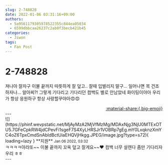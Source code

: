 ```yaml
---
slug: 2-748828
date: 2022-01-06 03:31:16+09:00
authors:
  - 5a9561179305978522355c844ea05034
  - 6599dbbcaa26237c2ab0f3becb421b45
categories:
  - Jiwon
tags:
  - Fan Post
---
```


# 2-748828

<div class="post-container" markdown="1">
<div class="content-container md-sidebar__scrollwrap" markdown="1">

져나아 잘자구 이불 끝까지 따뜻하게 잘 덮고.. 잘때 입벌리지 말구... 일어나면 목 건조하자나... 알아찌?! 그렇게 기다리고 기다리던 컴백도 별로 안남았네 화이팅이야아 우리가 항상 응원하구 항상 사랑할꾸야아😍😍

</div>
</div>

<div style="text-align: right;" markdown="1">
<a href="https://weverse.io/fromis9/fanpost/2-748828" style="text-align: right;">:material-share:{.big-emoji}</a>
</div>
---

<div class="comments-container md-sidebar__scrollwrap" markdown="1">
<div class="comment" markdown="1">
<div class='id-container' markdown="1">
![](https://phinf.wevpstatic.net/MjAyMzA2MjVfMzMg/MDAxNjg3NjU0MTExOTU5.7GFeCpkRW4jdCPevFi1sgeF7S4XyLHRSJr1VOBRp7gEg.mY0LxqknzXmYC4oZ6TpxCmdSnAbldBctUiaEHQVjHkgg.JPEG/image.jpg?type=s72){ loading=lazy }
**<span class="artist">지원</span>** <small>Jan 06 2022, 03:32</small><br>
</div>
<div class='comment-body' markdown="1">
ㅋㅋㅋㅋ아라또~~ 이불 끝까지 꼬옥 덮고 잘게요~~❤️ 컴백 너무 설렌다 좀만 기다리자 우리 ㅎㅎ
</div>
</div>
</div>
---
